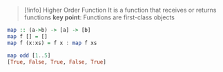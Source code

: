 >[!info] Higher Order Function
>It is a function that receives or returns functions
>**key point**: Functions are first-class objects


```haskell
map :: (a->b) -> [a] -> [b]
map f [] = []
map f (x:xs) = f x : map f xs

map odd [1..5]
[True, False, True, False, True]
```













